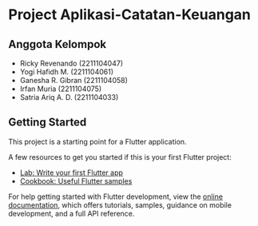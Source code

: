 # Project Aplikasi-Catatan-Keuangan

## Anggota Kelompok

- Ricky  Revenando (2211104047)
- Yogi Hafidh M. (2211104061)
- Ganesha R. Gibran (2211104058)
- Irfan Muria (2211104075)
- Satria Ariq A. D. (2211104033)

## Getting Started

This project is a starting point for a Flutter application.

A few resources to get you started if this is your first Flutter project:

- [Lab: Write your first Flutter app](https://docs.flutter.dev/get-started/codelab)
- [Cookbook: Useful Flutter samples](https://docs.flutter.dev/cookbook)

For help getting started with Flutter development, view the
[online documentation](https://docs.flutter.dev/), which offers tutorials,
samples, guidance on mobile development, and a full API reference.
